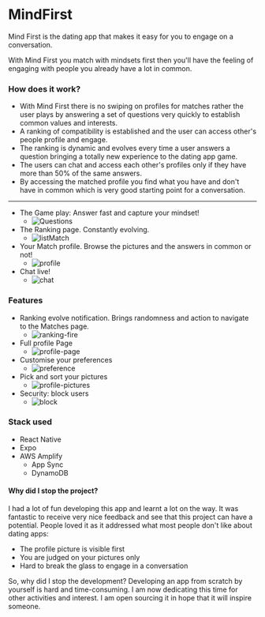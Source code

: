 # MindFirst

Mind First is the dating app that makes it easy for you to engage on a conversation.

With Mind First you match with mindsets first then you'll have the feeling of engaging with people you already have a lot in common.

### How does it work?

- With Mind First there is no swiping on profiles for matches rather the user plays by answering a set of questions very quickly to establish common values and interests.
- A ranking of compatibility is established and the user can access other's people profile and engage.
- The ranking is dynamic and evolves every time a user answers a question bringing a totally new experience to the dating app game.
- The users can chat and access each other's profiles only if they have more than 50% of the same answers.
- By accessing the matched profile you find what you have and don't have in common which is very good starting point for a conversation.
***
- The Game play: Answer fast and capture your mindset! 
  - ![Questions](./assets/ReadMe/question1.png)
- The Ranking page. Constantly evolving.
  - ![listMatch](./assets/ReadMe/listMatch.png)
- Your Match profile. Browse the pictures and the answers in common or not!
  - ![profile](./assets/ReadMe/astrid-profile.png)
- Chat live!
  - ![chat](./assets/ReadMe/chat.png)


### Features

- Ranking evolve notification. Brings randomness and action to navigate to the Matches page.
  - ![ranking-fire](./assets/ReadMe/fire.png)
- Full profile Page
  - ![profile-page](./assets/ReadMe/me-profile.png)
- Customise your preferences
  - ![preference](./assets/ReadMe/preference.png)
- Pick and sort your pictures
  - ![profile-pictures](./assets/ReadMe/profile-pictures.png)
- Security: block users
  - ![block](./assets/ReadMe/block.png)

### Stack used

- React Native
- Expo
- AWS Amplify
  - App Sync
  - DynamoDB

#### Why did I stop the project?

I had a lot of fun developing this app and learnt a lot on the way. It was fantastic to receive very nice feedback and see that this project can have a potential. People loved it as it addressed what most people don't like about dating apps:
* The profile picture is visible first
* You are judged on your pictures only
* Hard to break the glass to engage in a conversation

So, why did I stop the development? Developing an app from scratch by yourself is hard and time-consuming. I am now dedicating this time for other activities and interest.
I am open sourcing it in hope that it will inspire someone.
